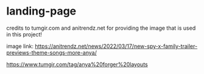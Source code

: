 # landing-page
credits to tumgir.com and anitrendz.net for providing the image that is used in this project!

image link:
https://anitrendz.net/news/2022/03/17/new-spy-x-family-trailer-previews-theme-songs-more-anya/

https://www.tumgir.com/tag/anya%20forger%20layouts